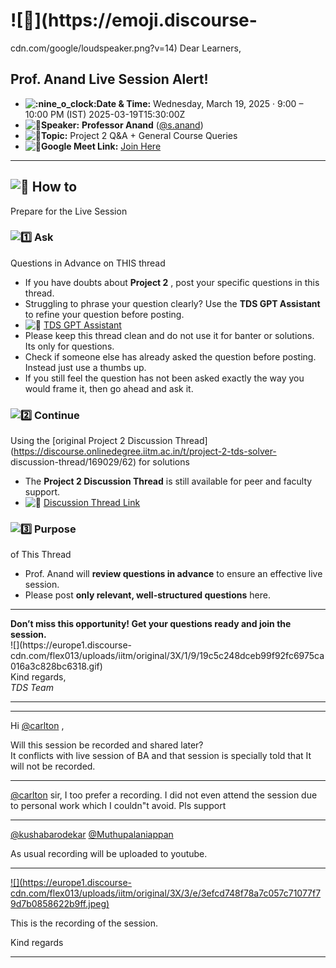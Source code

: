 # ![:loudspeaker:](https://emoji.discourse-
cdn.com/google/loudspeaker.png?v=14) Dear Learners,

## Prof. Anand Live Session Alert!

  * **![:nine_o_clock:](https://emoji.discourse-cdn.com/google/nine_o_clock.png?v=14)Date & Time:** Wednesday, March 19, 2025 · 9:00 – 10:00 PM (IST) 2025-03-19T15:30:00Z
  * **![:microphone:](https://emoji.discourse-cdn.com/google/microphone.png?v=14)Speaker:** **Professor Anand** ([@s.anand](/u/s.anand))
  * **![:pushpin:](https://emoji.discourse-cdn.com/google/pushpin.png?v=14)Topic:** Project 2 Q&A + General Course Queries
  * **![:link:](https://emoji.discourse-cdn.com/google/link.png?v=14)Google Meet Link:** [Join Here](https://meet.google.com/jdr-pquo-vza)

* * *

## ![:memo:](https://emoji.discourse-cdn.com/google/memo.png?v=14) How to
Prepare for the Live Session

### ![:one:](https://emoji.discourse-cdn.com/google/one.png?v=14) Ask
Questions in Advance on THIS thread

  * If you have doubts about **Project 2** , post your specific questions in this thread.
  * Struggling to phrase your question clearly? Use the **TDS GPT Assistant** to refine your question before posting.
  * ![:link:](https://emoji.discourse-cdn.com/google/link.png?v=14) [TDS GPT Assistant](https://chatgpt.com/g/g-mZqKVxKDx-iitm-tds-teaching-assistant)
  * Please keep this thread clean and do not use it for banter or solutions. Its only for questions.
  * Check if someone else has already asked the question before posting. Instead just use a thumbs up.
  * If you still feel the question has not been asked exactly the way you would frame it, then go ahead and ask it.

### ![:two:](https://emoji.discourse-cdn.com/google/two.png?v=14) Continue
Using the [original Project 2 Discussion
Thread](https://discourse.onlinedegree.iitm.ac.in/t/project-2-tds-solver-
discussion-thread/169029/62) for solutions

  * The **Project 2 Discussion Thread** is still available for peer and faculty support.
  * ![:pushpin:](https://emoji.discourse-cdn.com/google/pushpin.png?v=14) [Discussion Thread Link](https://discourse.onlinedegree.iitm.ac.in/t/project-2-tds-solver-discussion-thread/169029/62)

### ![:three:](https://emoji.discourse-cdn.com/google/three.png?v=14) Purpose
of This Thread

  * Prof. Anand will **review questions in advance** to ensure an effective live session.
  * Please post **only relevant, well-structured questions** here.

* * *

**Don’t miss this opportunity! Get your questions ready and join the
session.**  
![](https://europe1.discourse-
cdn.com/flex013/uploads/iitm/original/3X/1/9/19c5c248dceb99f92fc6975ca016a3c828bc6318.gif)  
Kind regards,  
_TDS Team_



---





---

Hi [@carlton](/u/carlton) ,

Will this session be recorded and shared later?  
It conflicts with live session of BA and that session is specially told that
It will not be recorded.



---

[@carlton](/u/carlton) sir, I too prefer a recording. I did not even attend
the session due to personal work which I couldn"t avoid. Pls support



---

[@kushabarodekar](/u/kushabarodekar) [@Muthupalaniappan](/u/muthupalaniappan)

As usual recording will be uploaded to youtube.



---

[ ![](https://europe1.discourse-
cdn.com/flex013/uploads/iitm/original/3X/3/e/3efcd748f78a7c057c71077f79d7b0858622b9ff.jpeg)
](https://www.youtube.com/watch?v=RToHBe6yB_4)

This is the recording of the session.

Kind regards



---

